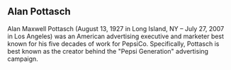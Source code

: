 ## Alan Pottasch

Alan Maxwell Pottasch (August 13, 1927 in Long Island, NY – July 27, 2007 in Los Angeles) was an American advertising executive and marketer best known for his five decades of work for PepsiCo. Specifically, Pottasch is best known as the creator behind the "Pepsi Generation" advertising campaign.


